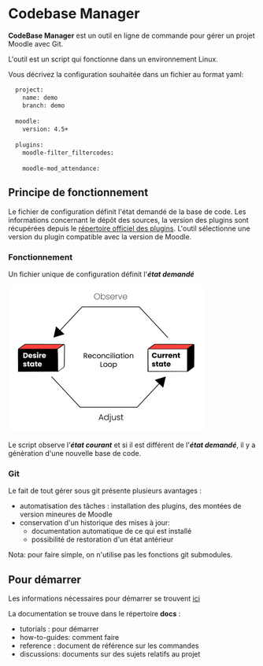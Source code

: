 # Codebase Manager 

**CodeBase Manager** est un outil en ligne de commande pour gérer un projet Moodle avec Git.

L'outil est un script qui fonctionne dans un environnement Linux.

Vous décrivez la configuration souhaitée dans un fichier au format yaml:

```
  project:
    name: demo
    branch: demo

  moodle:
    version: 4.5+

  plugins:
    moodle-filter_filtercodes:      

    moodle-mod_attendance:

```    
## Principe de fonctionnement 

Le fichier de configuration définit l'état demandé de la base de code.
Les informations concernant le dépôt des sources, la version des plugins sont récupérées depuis le
[répertoire officiel des plugins](https://moodle.org/plugins).
L'outil sélectionne une version du plugin compatible avec la version de Moodle.

### Fonctionnement 

Un fichier unique de configuration définit l'***état demandé***

![Boucle de controle](./docs/pictures/Boucle_de_controle.png) 

Le script observe l'***état courant*** et si il est différent de l'***état demandé***, il y a génèration d'une nouvelle base de code. 

### Git 

Le fait de tout gérer sous git présente plusieurs avantages :

- automatisation des tâches : installation des plugins, des montées de version mineures de Moodle 
- conservation d'un historique des mises à jour:
  - documentation automatique de ce qui est installé
  - possibilité de restoration d'un état antérieur

Nota: pour faire simple, on n'utilise pas les fonctions git submodules. 

## Pour démarrer

Les informations nécessaires pour démarrer se trouvent [ici](docs/tutorials/Getting-started.md) 

La documentation se trouve dans le répertoire **docs** :

- tutorials : pour démarrer
- how-to-guides: comment faire 
- reference : document de référence sur les commandes
- discussions: documents sur des sujets relatifs au projet